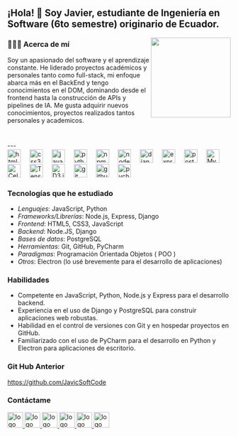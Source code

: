 <h2 align="left">¡Hola! 👋 Soy Javier, estudiante de Ingeniería en Software (6to semestre) originario de Ecuador.</h2>

<img align="right" height="180" style="border-radius: 8;" src="https://i.giphy.com/media/v1.Y2lkPTc5MGI3NjExdXQ4dHQ2MDA4YWg3N281MGV0YXV0NDR3M3Z4Z3Zkb3duczFuazIwcyZlcD12MV9pbnRlcm5hbF9naWZfYnlfaWQmY3Q9Zw/qgQUggAC3Pfv687qPC/giphy.gif" />

### 👨🏻‍💻 Acerca de mí  
Soy un apasionado del software y el aprendizaje constante. He liderado proyectos académicos y personales tanto como full-stack, mi enfoque abarca más en el BackEnd y tengo conocimientos en el DOM, dominando desde el frontend hasta la construcción de APIs y pipelines de IA.
Me gusta adquirir nuevos conocimientos, proyectos realizados tantos personales y academicos.

###
<br>
---

<div align="left">
  <img src="https://cdn.jsdelivr.net/gh/devicons/devicon/icons/html5/html5-original.svg" height="30" alt="html5 logo"  />
  <img width="12" />
  <img src="https://cdn.jsdelivr.net/gh/devicons/devicon/icons/css3/css3-original.svg" height="30" alt="css3 logo"  />
  <img width="12" />
  <img src="https://cdn.jsdelivr.net/gh/devicons/devicon/icons/javascript/javascript-original.svg" height="30" alt="javascript logo"  />
  <img width="12" />
  <img src="https://cdn.jsdelivr.net/gh/devicons/devicon/icons/python/python-original.svg" height="30" alt="python logo"  />
  <img width="12" />
  <img src="https://cdn.jsdelivr.net/gh/devicons/devicon/icons/npm/npm-original-wordmark.svg" height="30" alt="npm logo"  />
  <img width="12" />
  <img src="https://cdn.jsdelivr.net/gh/devicons/devicon/icons/nodejs/nodejs-original.svg" height="30" alt="nodejs logo"  />
  <img width="12" />
  <img src="https://cdn.jsdelivr.net/gh/devicons/devicon/icons/django/django-plain.svg" height="30" alt="django logo"  />
  <img width="12" />
  <img src="https://cdn.jsdelivr.net/gh/devicons/devicon/icons/express/express-original.svg" height="30" alt="express logo" />
  <img width="12" />
  <img src="https://cdn.jsdelivr.net/gh/devicons/devicon/icons/postgresql/postgresql-original.svg" height="30" alt="postgresql logo"  />
  <img width="12" />
  <img src="https://cdn.jsdelivr.net/gh/devicons/devicon/icons/mysql/mysql-original.svg" height="30" alt="MySQL" /> 
  <img width="12"/>
  <img src="https://img.shields.io/static/v1?message=Celery&logo=celery&color=white&labelColor=339933&style=flat" height="30" alt="Celery" /> 
  <img width="12"/>
  <img src="https://cdn.jsdelivr.net/gh/devicons/devicon/icons/tensorflow/tensorflow-original.svg" height="30" alt="TensorFlow" /> 
  <img width="12"/>
  <img src="https://cdn.jsdelivr.net/gh/devicons/devicon/icons/d3js/d3js-original.svg" height="30" alt="D3.js" /> 
  <img width="12"/>
  <img src="https://cdn.jsdelivr.net/gh/devicons/devicon/icons/git/git-original.svg" height="30" alt="git logo"  />
  <img width="12" />
  <img src="https://cdn.jsdelivr.net/gh/devicons/devicon/icons/github/github-original.svg" height="30" alt="github logo"  />
  <img width="12" />
  <img src="https://cdn.jsdelivr.net/gh/devicons/devicon/icons/pycharm/pycharm-original.svg" height="30" alt="pycharm logo"  />
</div>

###

### Tecnologías que he estudiado

- *Lenguajes*: JavaScript, Python
- *Frameworks/Librerías*: Node.js, Express, Django
- *Frontend*: HTML5, CSS3, JavaScript
- *Backend*: Node.JS, Django 
- *Bases de datos*: PostgreSQL
- *Herramientas*: Git, GitHub, PyCharm
- *Paradigmas*: Programación Orientada Objetos ( POO )
- *Otros*: Electron (lo usé brevemente para el desarrollo de aplicaciones)

### Habilidades

- Competente en JavaScript, Python, Node.js y Express para el desarrollo backend.
- Experiencia en el uso de Django y PostgreSQL para construir aplicaciones web robustas.
- Habilidad en el control de versiones con Git y en hospedar proyectos en GitHub.
- Familiarizado con el uso de PyCharm para el desarrollo en Python y Electron para aplicaciones de escritorio.

### Git Hub Anterior
https://github.com/JavicSoftCode

### Contáctame

<div align="left">
  <a href="mailto:ing.javiersistem02ejqp@gmail.com">
    <img src="https://img.shields.io/static/v1?message=Gmail&logo=gmail&label=&color=D14836&logoColor=white&labelColor=&style=for-the-badge" height="35" alt="logo de gmail" />
  </a>
  <a href="https://www.linkedin.com/in/tuperfil">
    <img src="https://img.shields.io/static/v1?message=LinkedIn&logo=linkedin&label=&color=0077B5&logoColor=white&labelColor=&style=for-the-badge" height="35" alt="logo de linkedin" />
  </a>
  <a href="https://www.instagram.com/tuperfil">
    <img src="https://img.shields.io/static/v1?message=Instagram&logo=instagram&label=&color=E4405F&logoColor=white&labelColor=&style=for-the-badge" height="35" alt="logo de instagram" />
  </a>
  <a href="https://www.facebook.com/tuperfil">
    <img src="https://img.shields.io/static/v1?message=Facebook&logo=facebook&label=&color=1877F2&logoColor=white&labelColor=&style=for-the-badge" height="35" alt="logo de facebook" />
  </a>
  <a href="https://paypal.me/SistemJavic16?country.x=EC&locale.x=es_XC">
    <img src="https://img.shields.io/static/v1?message=PayPal&logo=paypal&label=&color=00457C&logoColor=white&labelColor=&style=for-the-badge" height="35" alt="logo de paypal" />
  </a>
  <a href="https://t.me/tuperfil">
    <img src="https://img.shields.io/static/v1?message=Telegram&logo=telegram&label=&color=2CA5E0&logoColor=white&labelColor=&style=for-the-badge" height="35" alt="logo de telegram" />
  </a>
</div>
